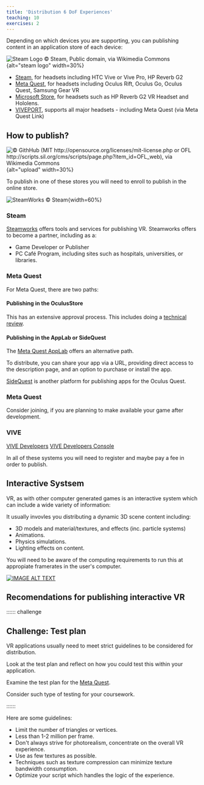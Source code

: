 ```yaml
---
title: 'Distribution 6 DoF Experiences'
teaching: 10
exercises: 2
---
```




Depending on which devices you are supporting, you can
publishing content in an application store of each device:

![Steam Logo &copy; Steam, Public domain, via Wikimedia Commons](https://upload.wikimedia.org/wikipedia/commons/8/83/Steam_icon_logo.svg){alt="steam logo" width=30%}

- [Steam](https://store.steampowered.com/), for headsets
including HTC Vive or Vive Pro, HP Reverb G2
- [Meta Quest](https://www.meta.com/en-gb/experiences/), for headsets
including Oculus Rift, Oculus Go, Oculus Quest,  Samsung Gear VR
- [Microsoft Store](https://www.microsoft.com/en-us/store/collections/hlgettingstarted/hololens),
for headsets such as HP Reverb G2 VR Headset and Hololens.
- [VIVEPORT](https://www.viveport.com/), supports all major headsets - including Meta Quest (via Meta Quest Link)

## How to publish?

![&copy; GithHub (MIT <http://opensource.org/licenses/mit-license.php> or OFL <http://scripts.sil.org/cms/scripts/page.php?item_id=OFL_web>), via Wikimedia Commons](https://upload.wikimedia.org/wikipedia/commons/b/bb/Octicons-cloud-upload.svg){alt="upload" width=30%}

To publish in one of these stores you will need to 
enroll to publish in the online store.

![SteamWorks &copy; Steam](https://partner.steamgames.com/public/images/home/background.jpg){width=60%}


### Steam

[Steamworks](https://partner.steamgames.com/)
offers tools and services for publishing VR. Steamworks offers
to become a partner, including as a:

- Game Developer or Publisher
- PC Café Program, including sites such as hospitals, universities, or libraries.	

### Meta Quest
For Meta Quest, there are two paths: 

#### Publishing in the OculusStore 

This has an extensive approval process. This includes
doing a [technical review](https://developer.oculus.com/resources/publish-quest-req/).

#### Publishing in the AppLab or SideQuest 

The [Meta Quest AppLab](https://developer.oculus.com/manage/) offers an
alternative path.

To distribute, you can share your app via a URL, providing
direct access to the description page,
and an option to purchase or install the app. 

[SideQuest](https://sidequestvr.com/apps/applab/) is
another platform for publishing apps for the Oculus Quest.

### Meta Quest

Consider joining, if you are planning to make
available your game after development.

### VIVE


[VIVE Developers](https://developer.vive.com/eu/)
[VIVE Developers Console](https://developer.viveport.com/console)


In all of these systems you will need to register 
and maybe pay a fee in order to publish.

## Interactive Systsem

VR, as with other computer generated games
is an interactive system which can include a wide variety of information:

It usually invovles you distributing a dynamic 3D
scene content including:

- 3D models and material/textures, and effects (inc. particle systems)
- Animations.
- Physics simulations.
- Lighting effects on content.

You will need to be aware of the
computing requirements to run this at appropiate framerates in
the user's computer.


[![IMAGE ALT TEXT](https://i.ytimg.com/vi/NSzje6I3BZA/maxresdefault.jpg)](https://www.youtube.com/watch?v=NSzje6I3BZA "Framerate")

## Recomendations for publishing interactive VR


:::::: challenge

## Challenge: Test plan

VR applications
usually need to meet strict guidelines to be considered for distribution.


Look at the test plan and reflect on how you could test 
this within your application.

Examine the test plan for the [Meta Quest](https://developer.oculus.com/resources/publish-quest-req/#test-plan).


Consider such type of testing for your coursework.

:::::: 

Here are some guidelines:

- Limit the number of triangles or vertices.
- Less than 1-2 million per frame.
- Don't always strive for photorealism, concentrate on the overall VR experience.
- Use as few textures as possible.
- Techniques such as texture compression can minimize texture bandwidth consumption.
- Optimize your script which handles the logic of the experience.




